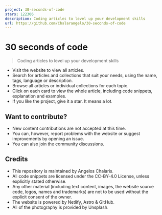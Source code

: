 ```yaml
---
project: 30-seconds-of-code
stars: 122306
description: Coding articles to level up your development skills
url: https://github.com/Chalarangelo/30-seconds-of-code
---
```


30 seconds of code
==================

> Coding articles to level up your development skills

-   Visit the website to view all articles.
-   Search for articles and collections that suit your needs, using the name, tags, language or description.
-   Browse all articles or individual collections for each topic.
-   Click on each card to view the whole article, including code snippets, explanation and examples.
-   If you like the project, give it a star. It means a lot.

Want to contribute?
-------------------

-   New content contributions are not accepted at this time.
-   You can, however, report problems with the website or suggest improvements by opening an issue.
-   You can also join the community discussions.

Credits
-------

-   This repository is maintained by Angelos Chalaris.
-   All code snippets are licensed under the CC-BY-4.0 License, unless explicitly stated otherwise.
-   Any other material (including text content, images, the website source code, logos, names and trademarks) are not to be used without the explicit consent of the owner.
-   The website is powered by Netlify, Astro & GitHub.
-   All of the photography is provided by Unsplash.
